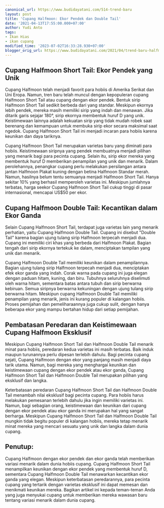 ```yaml
---
canonical_url: https://www.budidayatani.com/514-trend-baru
layout: post
title: 'Cupang Halfmoon: Ekor Pendek dan Double Tail'
date: '2021-04-13T17:55:00.000+07:00'
author: Yudi Anto
tags:
- Ikan Hias
- ikan cupang
modified_time: '2023-07-02T16:33:28.930+07:00'
blogger_orig_url: https://www.budidayatani.com/2021/04/trend-baru-halfmoon-ekor-pendek.html
---
```


## Cupang Halfmoon Short Tail: Ekor Pendek yang Unik

Cupang Halfmoon telah menjadi favorit para hobiis di Amerika Serikat dan Uni Eropa. Namun, tren baru telah muncul dengan kepopuleran cupang Halfmoon Short Tail atau cupang dengan ekor pendek. Bentuk sirip Halfmoon Short Tail sedikit berbeda dari yang standar. Meskipun ekornya lebih pendek, mereka masih memiliki sirip yang indah dan menawan. Jika ditarik garis sejajar 180°, sirip ekornya membentuk huruf D yang unik. Keistimewaan lainnya adalah kekuatan sirip yang tidak mudah robek saat berenang dan kemampuan untuk membuka sirip ekor secara maksimal saat ngedok. Cupang Halfmoon Short Tail ini menjadi incaran para hobiis karena keunikan dan daya tariknya.

Cupang Halfmoon Short Tail merupakan varietas baru yang diminati para hobiis. Keistimewaan siripnya yang pendek membuatnya menjadi pilihan yang menarik bagi para pecinta cupang. Selain itu, sirip ekor mereka yang membentuk huruf D memberikan penampilan yang unik dan menarik. Dalam perolehannya, penangkar cupang perlu melakukan persilangan antara jantan Halfmoon Plakat kuning dengan betina Halfmoon Standar merah. Namun, hasilnya belum tentu semuanya menjadi Halfmoon Short Tail. Hanya sekitar 10% yang berhasil memperoleh varietas ini. Meskipun jumlahnya terbatas, harga seekor Cupang Halfmoon Short Tail cukup tinggi di pasar internasional, mencapai US$50 per ekor.

## Cupang Halfmoon Double Tail: Kecantikan dalam Ekor Ganda

Selain Cupang Halfmoon Short Tail, terdapat juga varietas lain yang menarik perhatian, yaitu Cupang Halfmoon Double Tail. Cupang ini disebut "Double Tail" karena bagian ujung tulang sirip Halfmoon terpecah menjadi dua. Cupang ini memiliki ciri khas yang berbeda dari Halfmoon Plakat. Bagian tengah dari sirip ekornya tertekuk ke dalam, menciptakan tampilan yang unik dan menarik.

Cupang Halfmoon Double Tail memiliki keunikan dalam penampilannya. Bagian ujung tulang sirip Halfmoon terpecah menjadi dua, menciptakan efek ekor ganda yang indah. Corak warna pada cupang ini juga elegan dengan paduan hitam, kuning, dan biru. Tubuhnya seluruhnya diselimuti oleh warna hitam, sementara batas antara tubuh dan sirip berwarna kebiruan. Semua siripnya berwarna kekuningan dengan ujung tulang sirip berwarna hitam. Meskipun cupang Halfmoon Double Tail memiliki penampilan yang menarik, jenis ini kurang populer di kalangan hobiis. Proses pemijahan dan pemeliharaannya juga cukup sulit, dengan hanya beberapa ekor yang mampu bertahan hidup dari setiap pemijahan.

## Pembatasan Peredaran dan Keistimewaan Cupang Halfmoon Eksklusif

Meskipun Cupang Halfmoon Short Tail dan Halfmoon Double Tail menarik minat para hobiis, peredaran kedua varietas ini masih terbatas. Baik induk maupun turunannya perlu dipesan terlebih dahulu. Bagi pecinta cupang sejati, Cupang Halfmoon dengan ekor yang panjang masih menjadi daya tarik utama. Namun, bagi mereka yang menghargai keunikan dan keistimewaan cupang dengan ekor pendek atau ekor ganda, Cupang Halfmoon Short Tail dan Halfmoon Double Tail merupakan pilihan yang eksklusif dan langka.

Keterbatasan peredaran Cupang Halfmoon Short Tail dan Halfmoon Double Tail menambah nilai eksklusif bagi pecinta cupang. Para hobiis harus melakukan pemesanan terlebih dahulu jika ingin memiliki varietas ini. Namun, bagi sebagian orang, keistimewaan dan keunikan dari cupang dengan ekor pendek atau ekor ganda ini merupakan hal yang sangat berharga. Meskipun Cupang Halfmoon Short Tail dan Halfmoon Double Tail mungkin tidak begitu populer di kalangan hobiis, mereka tetap menarik minat mereka yang mencari sesuatu yang unik dan langka dalam dunia cupang.

## Penutup:

Cupang Halfmoon dengan ekor pendek dan ekor ganda telah memberikan variasi menarik dalam dunia hobiis cupang. Cupang Halfmoon Short Tail menampilkan keunikan dengan ekor pendek yang membentuk huruf D, sementara Cupang Halfmoon Double Tail menawarkan kecantikan ekor ganda yang elegan. Meskipun keterbatasan peredarannya, para pecinta cupang yang tertarik dengan varietas eksklusif ini dapat memesan dan menikmati keunikan mereka. Bagikan artikel ini kepada teman-teman Anda yang juga menyukai cupang untuk memberikan mereka wawasan baru tentang variasi menarik dalam dunia cupang.

